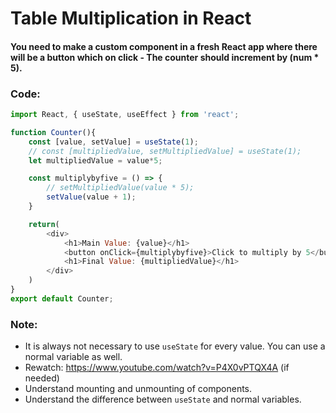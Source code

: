 # Table Multiplication in React
#### You need to make a custom component in a fresh React app where there will be a button which on click - The counter should increment by (num * 5).

### Code:
```javascript
import React, { useState, useEffect } from 'react';

function Counter(){
    const [value, setValue] = useState(1);
    // const [multipliedValue, setMultipliedValue] = useState(1);
    let multipliedValue = value*5;

    const multiplybyfive = () => {
        // setMultipliedValue(value * 5);
        setValue(value + 1);
    }

    return(
        <div>
            <h1>Main Value: {value}</h1>
            <button onClick={multiplybyfive}>Click to multiply by 5</button>
            <h1>Final Value: {multipliedValue}</h1>
        </div>
    )
}
export default Counter;
```

### Note:
- It is always not necessary to use `useState` for every value. You can use a normal variable as well.
- Rewatch: https://www.youtube.com/watch?v=P4X0vPTQX4A (if needed)
- Understand mounting and unmounting of components.
- Understand the difference between `useState` and normal variables.